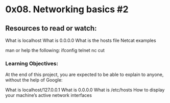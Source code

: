 # 0x08. Networking basics #2
## Resources to read or watch:

What is localhost
What is 0.0.0.0
What is the hosts file
Netcat examples

man or help the following:
ifconfig
telnet
nc
cut

### Learning Objectives:
At the end of this project, you are expected to be able to explain to anyone, without the help of Google:

What is localhost/127.0.0.1
What is 0.0.0.0
What is /etc/hosts
How to display your machine’s active network interfaces